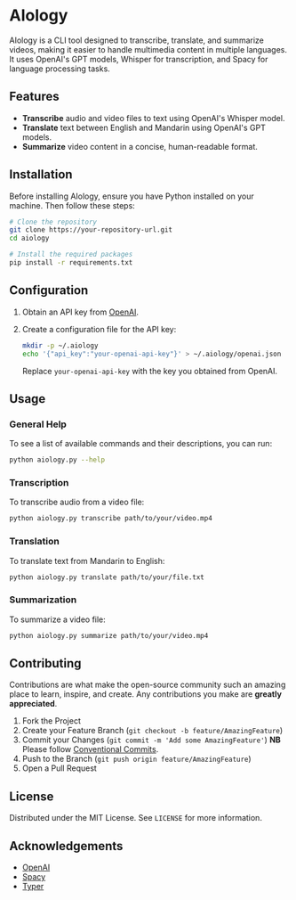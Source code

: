 # AIology

AIology is a CLI tool designed to transcribe, translate, and summarize videos, making it easier to handle multimedia content in multiple languages. It uses OpenAI's GPT models, Whisper for transcription, and Spacy for language processing tasks.

## Features

- **Transcribe** audio and video files to text using OpenAI's Whisper model.
- **Translate** text between English and Mandarin using OpenAI's GPT models.
- **Summarize** video content in a concise, human-readable format.

## Installation

Before installing AIology, ensure you have Python installed on your machine. Then follow these steps:

```bash
# Clone the repository
git clone https://your-repository-url.git
cd aiology

# Install the required packages
pip install -r requirements.txt
```

## Configuration

1. Obtain an API key from [OpenAI](https://platform.openai.com/api-keys).
2. Create a configuration file for the API key:
   
   ```bash
   mkdir -p ~/.aiology
   echo '{"api_key":"your-openai-api-key"}' > ~/.aiology/openai.json
   ```
   
   Replace `your-openai-api-key` with the key you obtained from OpenAI.

## Usage

### General Help

To see a list of available commands and their descriptions, you can run:

```bash
python aiology.py --help
```

### Transcription

To transcribe audio from a video file:

```bash
python aiology.py transcribe path/to/your/video.mp4
```

### Translation

To translate text from Mandarin to English:

```bash
python aiology.py translate path/to/your/file.txt
```

### Summarization

To summarize a video file:

```bash
python aiology.py summarize path/to/your/video.mp4
```

## Contributing

Contributions are what make the open-source community such an amazing place to learn, inspire, and create. Any contributions you make are **greatly appreciated**.

1. Fork the Project
2. Create your Feature Branch (`git checkout -b feature/AmazingFeature`)
3. Commit your Changes (`git commit -m 'Add some AmazingFeature'`)
   **NB** Please follow [Conventional Commits](https://www.conventionalcommits.org/).
4. Push to the Branch (`git push origin feature/AmazingFeature`)
5. Open a Pull Request

## License

Distributed under the MIT License. See `LICENSE` for more information.

## Acknowledgements

- [OpenAI](https://www.openai.com/)
- [Spacy](https://spacy.io/)
- [Typer](https://typer.tiangolo.com/)
